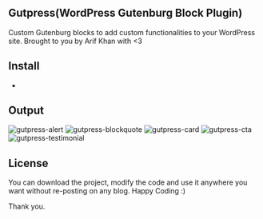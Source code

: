 ## Gutpress(WordPress Gutenburg Block Plugin)
Custom Gutenburg blocks to add custom functionalities to your WordPress site. Brought to you by Arif Khan with <3

## Install
- 

## Output
![gutpress-alert](https://www.arif-khan.net/project/github/alert.png)
![gutpress-blockquote](https://www.arif-khan.net/project/github/blockquote.png)
![gutpress-card](https://www.arif-khan.net/project/github/card.png)
![gutpress-cta](https://www.arif-khan.net/project/github/cta.png)
![gutpress-testimonial](https://www.arif-khan.net/project/github/testimonial.png)

## License
You can download the project, modify the code and use it anywhere you want without re-posting on any blog. Happy Coding :)

Thank you.
